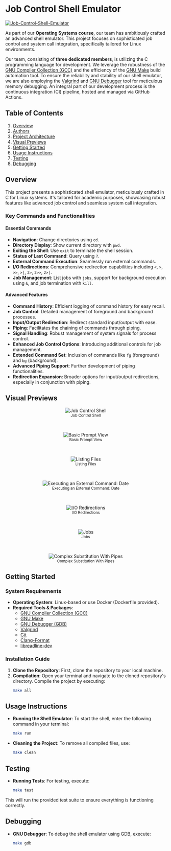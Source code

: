 # Job Control Shell Emulator
[![Job-Control-Shell-Emulator](https://github.com/mathusanMe/Job-Control-Shell-Emulator/actions/workflows/main.yml/badge.svg)](https://github.com/mathusanMe/Job-Control-Shell-Emulator/actions/workflows/main.yml)

As part of our **Operating Systems course**, our team has ambitiously crafted an advanced shell emulator. This project focuses on sophisticated job control and system call integration, specifically tailored for Linux environments.

Our team, consisting of **three dedicated members**, is utilizing the C programming language for development. We leverage the robustness of the [GNU Compiler Collection (GCC)](https://gcc.gnu.org/) and the efficiency of the [GNU Make](https://www.gnu.org/software/make/) build automation tool. To ensure the reliability and stability of our shell emulator, we are also employing the [Valgrind](https://valgrind.org/) and [GNU Debugger](https://www.gnu.org/software/gdb/) tool for meticulous memory debugging. An integral part of our development process is the continuous integration (CI) pipeline, hosted and managed via GitHub Actions.

## Table of Contents
1. [Overview](#overview)
2. [Authors](AUTHORS.md)
3. [Project Architecture](ARCHITECTURE.md)
4. [Visual Previews](#visual-previews)
5. [Getting Started](#getting-started)
6. [Usage Instructions](#usage-instructions)
7. [Testing](#testing)
8. [Debugging](#debugging)

## Overview

This project presents a sophisticated shell emulator, meticulously crafted in C for Linux systems. It's tailored for academic purposes, showcasing robust features like advanced job control and seamless system call integration.

### Key Commands and Functionalities

#### Essential Commands
- **Navigation**: Change directories using `cd`.
- **Directory Display**: Show current directory with `pwd`.
- **Exiting the Shell**: Use `exit` to terminate the shell session.
- **Status of Last Command**: Query using `?`.
- **External Command Execution**: Seamlessly run external commands.
- **I/O Redirections**: Comprehensive redirection capabilities including `<`, `>`, `>>`, `>|`, `2>`, `2>>`, `2>|`.
- **Job Management**: List jobs with `jobs`, support for background execution using `&`, and job termination with `kill`.

#### Advanced Features
- **Command History**: Efficient logging of command history for easy recall.
- **Job Control**: Detailed management of foreground and background processes.
- **Input/Output Redirection**: Redirect standard input/output with ease.
- **Piping**: Facilitates the chaining of commands through piping.
- **Signal Handling**: Robust management of system signals for process control.
- **Enhanced Job Control Options**: Introducing additional controls for job management.
- **Extended Command Set**: Inclusion of commands like `fg` (foreground) and `bg` (background).
- **Advanced Piping Support**: Further development of piping functionalities.
- **Redirection Expansion**: Broader options for input/output redirections, especially in conjunction with piping.

## Visual Previews

<p align="center">
  <img src="images/job-control-shell.png" alt="Job Control Shell">
  <br>
  <sub>Job Control Shell</sub>
</p>

<br>

<p align="center">
  <img src="images/basic-prompt-view.jpeg" alt="Basic Prompt View">
  <br>
  <sub>Basic Prompt View</sub>
</p>

<br>

<p align="center">
  <img src="images/listing-files.jpeg" alt="Listing Files">
  <br>
  <sub>Listing Files</sub>
</p>

<br>

<p align="center">
  <img src="images/date.jpeg" alt="Executing an External Command: Date">
  <br>
  <sub>Executing an External Command: Date</sub>
</p>

<br>

<p align="center">
  <img src="images/redirections.jpeg" alt="I/O Redirections">
  <br>
  <sub>I/O Redirections</sub>
</p>

<br>

<p align="center">
  <img src="images/jobs.jpeg" alt="Jobs">
  <br>
  <sub>Jobs</sub>
</p>

<br>

<p align="center">
  <img src="images/complex-substitution.png" alt="Complex Substitution With Pipes">
  <br>
  <sub>Complex Substitution With Pipes</sub>
</p>

## Getting Started

### System Requirements
- **Operating System**: Linux-based or use Docker (Dockerfile provided).
- **Required Tools & Packages**: 
  - [GNU Compiler Collection (GCC)](https://gcc.gnu.org/) 
  - [GNU Make](https://www.gnu.org/software/make/)
  - [GNU Debugger (GDB)](https://www.gnu.org/software/gdb/)
  - [Valgrind](https://valgrind.org/)
  - [Git](https://git-scm.com/)
  - [Clang-Format](https://clang.llvm.org/docs/ClangFormat.html)
  - [libreadline-dev](https://packages.debian.org/sid/libreadline-dev)

### Installation Guide
1. **Clone the Repository**: First, clone the repository to your local machine.
2. **Compilation**: Open your terminal and navigate to the cloned repository's directory. Compile the project by executing:
   ```bash
   make all
   ```

## Usage Instructions
- **Running the Shell Emulator**: To start the shell, enter the following command in your terminal:
  ```bash
  make run
  ```
- **Cleaning the Project**: To remove all compiled files, use:
  ```bash
  make clean
  ```

## Testing
- **Running Tests**: For testing, execute:
  ```bash
  make test
  ```

This will run the provided test suite to ensure everything is functioning correctly.

## Debugging
- **GNU Debugger**: To debug the shell emulator using GDB, execute:
  ```bash
  make gdb
  ```
